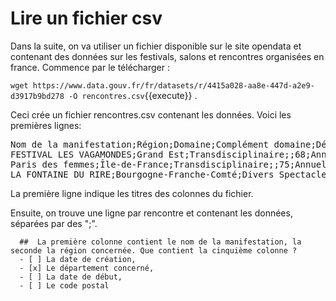 # Lire un fichier csv

Dans la suite, on va utiliser un fichier disponible sur le site opendata et contenant des données sur les festivals, salons et rencontres organisées en france. Commence par le télécharger :

`wget https://www.data.gouv.fr/fr/datasets/r/4415a028-aa8e-447d-a2e9-d3917b9bd278 -O rencontres.csv`{{execute}} .


Ceci crée un fichier rencontres.csv contenant les données. Voici les premières lignes:

<pre>
Nom de la manifestation;Région;Domaine;Complément domaine;Département;Périodicité;Mois habituel de début;Site web;N° Identification;Commune principale;Autres communes;N° de l'édition 2018;Date de début;Date de fin;Date de création;Soutenu en 2017 par le ministère de la culture ;Soutenu en 2017 par le Centre national du cinéma ;Soutenu en 2017 par le Centre national du livre ;Soutenu en 2017 par le Centre national des variétés ;Soutenu en 2018 par le ministère de la culture ;Soutenu en 2018 par le Centre national du cinéma ;Soutenu en 2018 par le Centre national du livre ;Soutenu en 2018 par le Centre national des variétés ;Code postal;Code INSEE;coordonnees_insee;Libellé commune pour calcul CP, INSEE;Dépt SK;Nom Département;Commentaires;N° de l'édition 2019;Check édition;Mois indicatif en chiffre, y compris double mois;Mois indicatif;Date début ancien;Date de fin ancien;Soutien 2017 MCC à la structure;Part festival sur soutien à la structure;Enquête DRAC 2017
FESTIVAL LES VAGAMONDES;Grand Est;Transdisciplinaire;;68;Annuelle;01 (janvier);www.lafilature.org;FA007;MULHOUSE;;6.0;2019-01-09;2019-01-19;2013-01-01;;;;;;;;;68200;68224;47.749163303,7.32570047509;MULHOUSE;68.0;Haut-Rhin;;7.0;0.0;1.0;;2019-01-09;2019-01-19;;;
Paris des femmes;Île-de-France;Transdisciplinaire;;75;Annuelle;01 (janvier);www.parisdesfemmes.com;HA026;PARIS;;7.0;2019-01-10;2019-01-12;2012-01-01;;;;;;;;;75001;75101;48.8626304852,2.33629344655;PARIS 01;75.0;Paris;;8.0;0.0;1.0;;2019-01-10;2019-01-12;;;
LA FONTAINE DU RIRE;Bourgogne-Franche-Comté;Divers Spectacle vivant;Humour;21;Annuelle;01 (janvier);http://www.la-tete-de-mule.fr/;BH004;DIJON;;30.0;2019-01-11;2019-04-13;1989-01-01;;;;;;;;;21000;21231;47.3229437965,5.03788805877;DIJON;21.0;Côte-d'Or;;31.0;0.0;1.0;;2019-01-11;2019-04-13;;;
</pre>

La première ligne indique les titres des colonnes du fichier.

Ensuite, on trouve une ligne par rencontre et contenant les données, séparées par des ";".

```{quizdown} 
  ##  La première colonne contient le nom de la manifestation, la seconde la région concernée. Que contient la cinquième colonne ? 
  - [ ] La date de création,
  - [x] Le département concerné,
  - [ ] La date de début,
  - [ ] Le code postal
